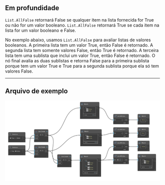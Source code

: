 ## Em profundidade
`List.AllFalse` retornará False se qualquer item na lista fornecida for True ou não for um valor booleano. `List.AllFalse` retornará True se cada item na lista for um valor booleano e False.

No exemplo abaixo, usamos `List.AllFalse` para avaliar listas de valores booleanos. A primeira lista tem um valor True, então False é retornado. A segunda lista tem somente valores False, então True é retornado. A terceira lista tem uma sublista que inclui um valor True, então False é retornado. O nó final avalia as duas sublistas e retorna False para a primeira sublista porque tem um valor True e True para a segunda sublista porque ela só tem valores False.
___
## Arquivo de exemplo

![List.AllFalse](./DSCore.List.AllFalse_img.jpg)
